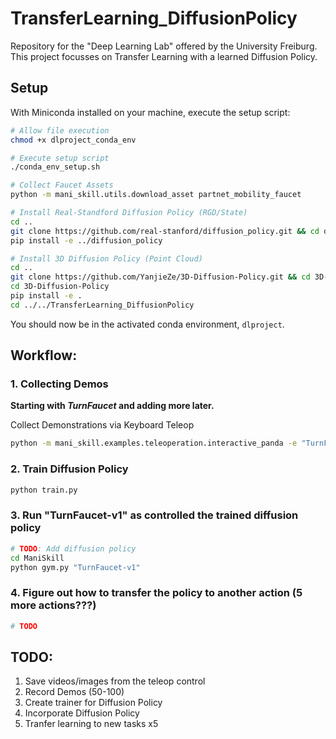 # TransferLearning_DiffusionPolicy
Repository for the "Deep Learning Lab" offered by the University Freiburg. This project focusses on Transfer Learning with a learned Diffusion Policy.

## Setup
With Miniconda installed on your machine, execute the setup script:
```bash
# Allow file execution
chmod +x dlproject_conda_env

# Execute setup script
./conda_env_setup.sh

# Collect Faucet Assets
python -m mani_skill.utils.download_asset partnet_mobility_faucet

# Install Real-Standford Diffusion Policy (RGD/State)
cd ..
git clone https://github.com/real-stanford/diffusion_policy.git && cd diffusion_policy
pip install -e ../diffusion_policy

# Install 3D Diffusion Policy (Point Cloud)
cd ..
git clone https://github.com/YanjieZe/3D-Diffusion-Policy.git && cd 3D-Diffusion-Policy
cd 3D-Diffusion-Policy
pip install -e .
cd ../../TransferLearning_DiffusionPolicy
```
You should now be in the activated conda environment, `dlproject`.

## Workflow: 
### 1. Collecting Demos
**Starting with *TurnFaucet* and adding more later.**

Collect Demonstrations via Keyboard Teleop
```bash
python -m mani_skill.examples.teleoperation.interactive_panda -e "TurnFaucet-v1" 
```

### 2. Train Diffusion Policy
```bash
python train.py
```

### 3. Run "TurnFaucet-v1" as controlled the trained diffusion policy
```bash
# TODO: Add diffusion policy
cd ManiSkill
python gym.py "TurnFaucet-v1"
```

### 4. Figure out how to transfer the policy to another action (5 more actions???)
```python
# TODO
```

## TODO:
1. Save videos/images from the teleop control
2. Record Demos (50-100)
3. Create trainer for Diffusion Policy
4. Incorporate Diffusion Policy
5. Tranfer learning to new tasks x5